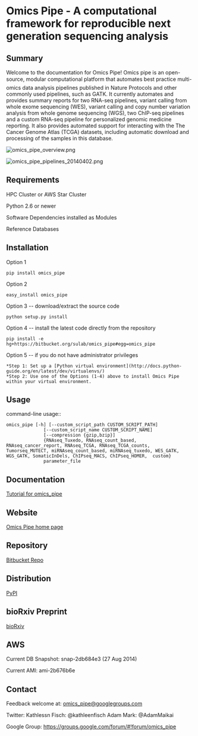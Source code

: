 Omics Pipe - A computational framework for reproducible next generation sequencing analysis
=================================================================================

Summary
---------
Welcome to the documentation for Omics Pipe! Omics pipe is an open-source, modular 
computational platform that automates best practice multi-omics data analysis pipelines 
published in Nature Protocols and other commonly used pipelines, such as GATK.  It currently
automates and provides summary reports for two RNA-seq pipelines, variant calling from whole
exome sequencing (WES), variant calling and copy  number variation analysis from whole genome 
sequencing (WGS), two ChIP-seq pipelines and a custom RNA-seq pipeline for personalized genomic medicine 
reporting.  It also provides automated support for interacting with the The Cancer Genome 
Atlas (TCGA) datasets, including automatic download and processing of the samples in this database.  

![omics_pipe_overview.png](https://bitbucket.org/repo/nKR7eL/images/2606129465-omics_pipe_overview.png)

![omics_pipe_pipelines_20140402.png](https://bitbucket.org/repo/nKR7eL/images/2365251253-omics_pipe_pipelines_20140402.png)

Requirements
------
HPC Cluster or AWS Star Cluster

Python 2.6 or newer

Software Dependencies installed as Modules

Reference Databases

Installation
--------------

Option 1
    
    pip install omics_pipe
    
Option 2

    easy_install omics_pipe

Option 3 -- download/extract the source code

    python setup.py install

Option 4 -- install the latest code directly from the repository

    pip install -e hg+https://bitbucket.org/sulab/omics_pipe#egg=omics_pipe

Option 5 -- if you do not have administrator privileges 

    *Step 1: Set up a [Python virtual environment](http://docs.python-guide.org/en/latest/dev/virtualenvs/)
    *Step 2: Use one of the Options (1-4) above to install Omics Pipe within your virtual environment.

Usage
------
command-line usage::
	
    omics_pipe [-h] [--custom_script_path CUSTOM_SCRIPT_PATH]
                  [--custom_script_name CUSTOM_SCRIPT_NAME]
                  [--compression {gzip,bzip}]
                  {RNAseq_Tuxedo, RNAseq_count_based, RNAseq_cancer_report, RNAseq_TCGA, RNAseq_TCGA_counts, Tumorseq_MUTECT, miRNAseq_count_based, miRNAseq_tuxedo, WES_GATK, WGS_GATK, SomaticInDels, ChIPseq_MACS, ChIPseq_HOMER,  custom} 
                  parameter_file


Documentation
------

[Tutorial for omics_pipe](http://pythonhosted.org/omics_pipe "Tutorial for Omics Pipe")

Website
---------
[Omics Pipe home page](http://sulab.scripps.edu/omicspipe "Omics Pipe Home Page")


Repository
-------------
[Bitbucket Repo](https://bitbucket.org/sulab/omics_pipe "Bitbucket Repo")


Distribution
-------------
[PyPI](https://pypi.python.org/pypi/omics_pipe/1.1.3 "PyPi")

bioRxiv Preprint
-------------
[bioRxiv](http://biorxiv.org/content/early/2014/08/23/008383 "Preprint")

AWS
-------------

Current DB Snapshot: snap-2db684e3 (27 Aug 2014)

Current AMI: ami-2b676b6e


Contact
--------
Feedback welcome at: omics_pipe@googlegroups.com

Twitter:
Kathlessn Fisch: @kathleenfisch
Adam Mark: @AdamMaikai


Google Group: https://groups.google.com/forum/#!forum/omics_pipe

